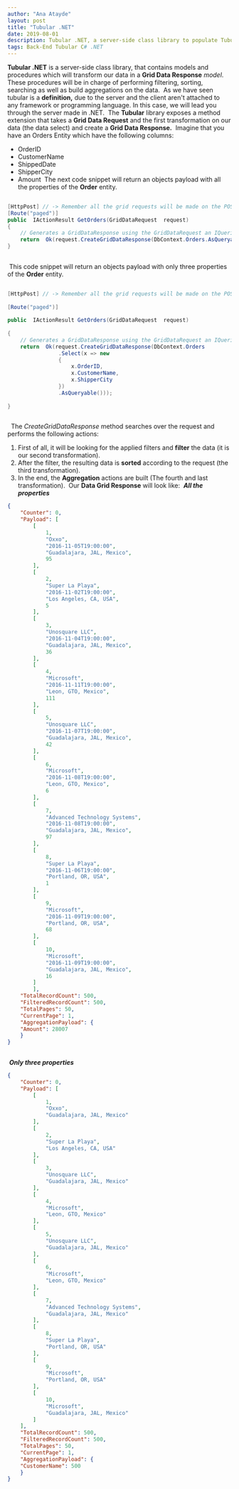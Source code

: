 ```yaml
---
author: "Ana Atayde"
layout: post
title: "Tubular .NET"
date: 2019-08-01
description: Tubular .NET, a server-side class library to populate Tubular grids.
tags: Back-End Tubular C# .NET
---
```


**Tubular .NET** is a server-side class library, that contains models and procedures which will transform our data in a **Grid Data Response** _model_. These procedures will be in charge of performing filtering, sorting, searching as well as build aggregations on the data.
​
As we have seen tubular is a **definition,** due to the server and the client aren't attached to any framework or programming language. In this case, we will lead you through the server made in .NET.
​
The **Tubular** library exposes a method extension that takes a **Grid Data Request** and the first transformation on our data (the data select) and create a **Grid Data Response.**
​
Imagine that you have an Orders Entity which have the following columns:
​

- OrderID
- CustomerName
- ShippedDate
- ShipperCity
- Amount
  ​
  The next code snippet will return an objects payload with all the properties of the **Order** entity.

```csharp
​
[HttpPost] // -> Remember all the grid requests will be made on the POST request method
[Route("paged")]
public  IActionResult GetOrders(GridDataRequest  request)
{
	// Generates a GridDataResponse using the GridDataRequest an IQueriable source like a DataSet in Entity Framework
	return  Ok(request.CreateGridDataResponse(DbContext.Orders.AsQueryable()));
}
​
```

​
This code snippet will return an objects payload with only three properties of the **Order** entity.
​

```csharp
​
[HttpPost] // -> Remember all the grid requests will be made on the POST request method
​
[Route("paged")]
​
public  IActionResult GetOrders(GridDataRequest  request)
​
{
	// Generates a GridDataResponse using the GridDataRequest an IQueriable source like a DataSet in Entity Framework
	return  Ok(request.CreateGridDataResponse(DbContext.Orders
				.Select(x => new
				{
					x.OrderID,
					x.CustomerName,
					x.ShipperCity
				})
				.AsQueryable()));
​
}
​
```

​
​
The _CreateGridDataResponse_ method searches over the request and performs the following actions:
​

1. First of all, it will be looking for the applied filters and **filter** the data (it is our second transformation).
   ​
2. After the filter, the resulting data is **sorted** according to the request (the third transformation).
   ​
3. In the end, the **Aggregation** actions are built (The fourth and last transformation).
   ​
   Our **Data Grid Response** will look like:
   ​
   **_All the properties_**
   ​

```JSON
{
	"Counter": 0,
	"Payload": [
		[
			1,
			"Oxxo",
			"2016-11-05T19:00:00",
			"Guadalajara, JAL, Mexico",
			95
		],
		[
			2,
			"Super La Playa",
			"2016-11-02T19:00:00",
			"Los Angeles, CA, USA",
			5
		],
		[
			3,
			"Unosquare LLC",
			"2016-11-04T19:00:00",
			"Guadalajara, JAL, Mexico",
			36
		],
		[
			4,
			"Microsoft",
			"2016-11-11T19:00:00",
			"Leon, GTO, Mexico",
			111
		],
		[
			5,
			"Unosquare LLC",
			"2016-11-07T19:00:00",
			"Guadalajara, JAL, Mexico",
			42
		],
		[
			6,
			"Microsoft",
			"2016-11-08T19:00:00",
			"Leon, GTO, Mexico",
			6
		],
		[
			7,
			"Advanced Technology Systems",
			"2016-11-08T19:00:00",
			"Guadalajara, JAL, Mexico",
			97
		],
		[
			8,
			"Super La Playa",
			"2016-11-06T19:00:00",
			"Portland, OR, USA",
			1
		],
		[
			9,
			"Microsoft",
			"2016-11-09T19:00:00",
			"Portland, OR, USA",
			68
		],
		[
			10,
			"Microsoft",
			"2016-11-09T19:00:00",
			"Guadalajara, JAL, Mexico",
			16
		]
		],
	"TotalRecordCount": 500,
	"FilteredRecordCount": 500,
	"TotalPages": 50,
	"CurrentPage": 1,
	"AggregationPayload": {
	"Amount": 28007
	}
}
​
```

​
**_Only three properties_**
​

```JSON
{
	"Counter": 0,
	"Payload": [
		[
			1,
			"Oxxo",
			"Guadalajara, JAL, Mexico"
		],
		[
			2,
			"Super La Playa",
			"Los Angeles, CA, USA"
		],
		[
			3,
			"Unosquare LLC",
			"Guadalajara, JAL, Mexico"
		],
		[
			4,
			"Microsoft",
			"Leon, GTO, Mexico"
		],
		[
			5,
			"Unosquare LLC",
			"Guadalajara, JAL, Mexico"
		],
		[
			6,
			"Microsoft",
			"Leon, GTO, Mexico"
		],
		[
			7,
			"Advanced Technology Systems",
			"Guadalajara, JAL, Mexico"
		],
		[
			8,
			"Super La Playa",
			"Portland, OR, USA"
		],
		[
			9,
			"Microsoft",
			"Portland, OR, USA"
		],
		[
			10,
			"Microsoft",
			"Guadalajara, JAL, Mexico"
		]
	],
	"TotalRecordCount": 500,
	"FilteredRecordCount": 500,
	"TotalPages": 50,
	"CurrentPage": 1,
	"AggregationPayload": {
	"CustomerName": 500
	}
}
```
